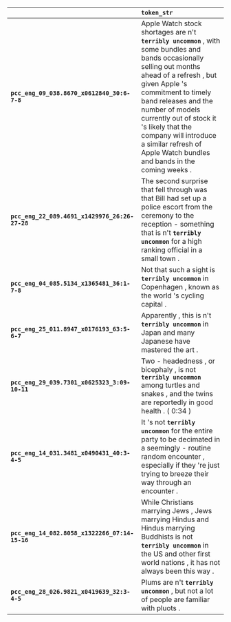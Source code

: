 |                                                | `token_str`                                                                                                                                                                                                                                                                                                                                                                  |
|:-----------------------------------------------|:-----------------------------------------------------------------------------------------------------------------------------------------------------------------------------------------------------------------------------------------------------------------------------------------------------------------------------------------------------------------------------|
| **`pcc_eng_09_038.8670_x0612840_30:6-7-8`**    | Apple Watch stock shortages are n't __``terribly uncommon``__ , with some bundles and bands occasionally selling out months ahead of a refresh , but given Apple 's commitment to timely band releases and the number of models currently out of stock it 's likely that the company will introduce a similar refresh of Apple Watch bundles and bands in the coming weeks . |
| **`pcc_eng_22_089.4691_x1429976_26:26-27-28`** | The second surprise that fell through was that Bill had set up a police escort from the ceremony to the reception - something that is n't __``terribly uncommon``__ for a high ranking official in a small town .                                                                                                                                                            |
| **`pcc_eng_04_085.5134_x1365481_36:1-7-8`**    | Not that such a sight is __``terribly uncommon``__ in Copenhagen , known as the world 's cycling capital .                                                                                                                                                                                                                                                                   |
| **`pcc_eng_25_011.8947_x0176193_63:5-6-7`**    | Apparently , this is n't __``terribly uncommon``__ in Japan and many Japanese have mastered the art .                                                                                                                                                                                                                                                                        |
| **`pcc_eng_29_039.7301_x0625323_3:09-10-11`**  | Two - headedness , or bicephaly , is not __``terribly uncommon``__ among turtles and snakes , and the twins are reportedly in good health . ( 0:34 )                                                                                                                                                                                                                         |
| **`pcc_eng_14_031.3481_x0490431_40:3-4-5`**    | It 's not __``terribly uncommon``__ for the entire party to be decimated in a seemingly - routine random encounter , especially if they 're just trying to breeze their way through an encounter .                                                                                                                                                                           |
| **`pcc_eng_14_082.8058_x1322266_07:14-15-16`** | While Christians marrying Jews , Jews marrying Hindus and Hindus marrying Buddhists is not __``terribly uncommon``__ in the US and other first world nations , it has not always been this way .                                                                                                                                                                             |
| **`pcc_eng_28_026.9821_x0419639_32:3-4-5`**    | Plums are n't __``terribly uncommon``__ , but not a lot of people are familiar with pluots .                                                                                                                                                                                                                                                                                 |
